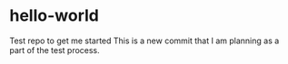 # hello-world
Test repo to get me started
This is a new commit that I am planning as a part of the test process.
